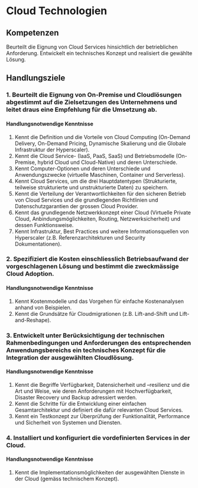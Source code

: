 # Cloud Technologien

## Kompetenzen
Beurteilt die Eignung von Cloud Services hinsichtlich der betrieblichen Anforderung. Entwickelt ein technisches Konzept und realisiert die gewählte Lösung.

## Handlungsziele

### 1. Beurteilt die Eignung von On-Premise und Cloudlösungen abgestimmt auf die Zielsetzungen des Unternehmens und leitet draus eine Empfehlung für die Umsetzung ab.

#### Handlungsnotwendige Kenntnisse
1. Kennt die Definition und die Vorteile von Cloud Computing (On-Demand Delivery, On-Demand Pricing, Dynamische Skalierung und die Globale Infrastruktur der Hyperscaler).
1. Kennt die Cloud Service- (IaaS, PaaS, SaaS) und Betriebsmodelle (On-Premise, hybrid Cloud und Cloud-Native) und deren Unterschiede.
1. Kennt Computer-Optionen und deren Unterschiede und Anwendungszwecke (virtuelle Maschinen, Container und Serverless).
1. Kennt Cloud Services, um die drei Hauptdatentypen (Strukturierte, teilweise strukturierte und unstrukturierte Daten) zu speichern.
1. Kennt die Verteilung der Verantwortlichkeiten für den sicheren Betrieb von Cloud Services und die grundlegenden Richtlinien und Datenschutzgarantien der grossen Cloud Provider.
1. Kennt das grundlegende Netzwerkkonzept einer Cloud (Virtuelle Private Cloud, Anbindungsmöglichkeiten, Routing, Netzwerksicherheit) und dessen Funktionsweise.
1. Kennt Infrastruktur, Best Practices und weitere Informationsquellen von Hyperscaler (z.B. Referenzarchitekturen und Security Dokumentationen).

### 2. Spezifiziert die Kosten einschliesslich Betriebsaufwand der vorgeschlagenen Lösung und bestimmt die zweckmässige Cloud Adoption.

#### Handlungsnotwendige Kenntnisse
1. Kennt Kostenmodelle und das Vorgehen für einfache Kostenanalysen anhand von Beispielen.
1. Kennt die Grundsätze für Cloudmigrationen (z.B. Lift-and-Shift und Lift-and-Reshape).

### 3. Entwickelt unter Berücksichtigung der technischen Rahmenbedingungen und Anforderungen des entsprechenden Anwendungsbereichs ein technisches Konzept für die Integration der ausgewählten Cloudlösung.

#### Handlungsnotwendige Kenntnisse
1. Kennt die Begriffe Verfügbarkeit, Datensicherheit und –resilienz und die Art und Weise, wie deren Anforderungen mit Hochverfügbarkeit, Disaster Recovery und Backup adressiert werden.
1. Kennt die Schritte für die Entwicklung einer einfachen Gesamtarchitektur und definiert die dafür relevanten Cloud Services.
1. Kennt ein Testkonzept zur Überprüfung der Funktionalität, Performance und Sicherheit von Systemen und Diensten.

### 4. Installiert und konfiguriert die vordefinierten Services in der Cloud.

#### Handlungsnotwendige Kenntnisse
1. Kennt die Implementationsmöglichkeiten der ausgewählten Dienste in der Cloud (gemäss technischem Konzept).




